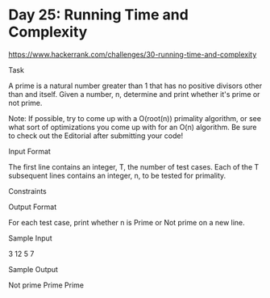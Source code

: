 # Day 25: Running Time and Complexity

https://www.hackerrank.com/challenges/30-running-time-and-complexity

Task 

A prime is a natural number greater than 1 that has no positive divisors other than  and itself. Given a number, n, determine and print whether it's prime or not prime.

Note: If possible, try to come up with a O(root(n)) primality algorithm, or see what sort of optimizations you come up with for an O(n) algorithm. Be sure to check out the Editorial after submitting your code!

Input Format

The first line contains an integer, T, the number of test cases. 
Each of the T subsequent lines contains an integer, n, to be tested for primality.

Constraints

Output Format

For each test case, print whether n is Prime or Not prime  on a new line.

Sample Input

3
12
5
7

Sample Output

Not prime
Prime
Prime